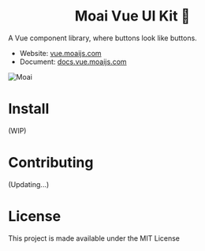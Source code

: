 <h1 align="center">Moai Vue UI Kit 🗿</h1>

A Vue component library, where buttons look like buttons.

-   Website: [vue.moaijs.com](https://vue.moaijs.com)
-   Document: [docs.vue.moaijs.com](https://docs.vue.moaijs.com)

![Moai](https://user-images.githubusercontent.com/30283022/117471857-7a748d00-af82-11eb-9fa1-cdb22db1ec16.png)

# Install

(WIP)

# Contributing

(Updating...)

# License

This project is made available under the MIT License

